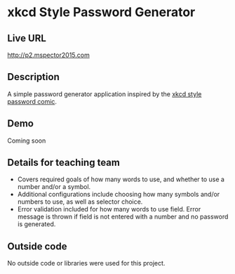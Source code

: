 # xkcd Style Password Generator

## Live URL
<http://p2.mspector2015.com>

## Description
A simple password generator application inspired by the [xkcd style password comic](http://xkcd.com/936/).

## Demo
Coming soon

## Details for teaching team
* Covers required goals of how many words to use, and whether to use a number and/or a symbol.
* Additional configurations include choosing how many symbols and/or numbers to use, as well as selector choice.
* Error validation included for how many words to use field. Error message is thrown if field is not entered with a number and no password is generated.

## Outside code
No outside code or libraries were used for this project.
